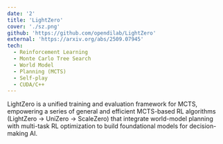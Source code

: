 ```yaml
---
date: '2'
title: 'LightZero'
cover: './sz.png'
github: 'https://github.com/opendilab/LightZero'
external: 'https://arxiv.org/abs/2509.07945'
tech:
  - Reinforcement Learning
  - Monte Carlo Tree Search
  - World Model
  - Planning (MCTS)
  - Self-play
  - CUDA/C++
---
```


LightZero is a unified training and evaluation framework for MCTS, empowering a series of general and efficient MCTS-based RL algorithms (LightZero → UniZero → ScaleZero) that integrate world-model planning with multi-task RL optimization to build foundational models for decision-making AI.
